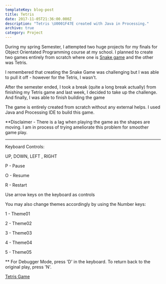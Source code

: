 ```yaml
---
templateKey: blog-post
title: Tetris
date: 2017-11-05T21:36:00.000Z
description: "Tetris \U0001F47E created with Java in Processing."
archive: true
category: Project
---
```

During my spring Semester, I attempted two huge projects for my finals for Object Orientated Programming course at my school. I planned to create two games entirely from scratch where one is [Snake game](https://withoutwax.me/blog/2017/7/11/snake-game) and the other was Tetris. 

I remembered that creating the Snake Game was challenging but I was able to pull it off - however for the Tetris, I wasn't. 

After the semester ended, I took a break (quite a long break actually) from finishing my Tetris game and last week, I decided to take up the challenge. And finally, I was able to finish building the game 

The game is entirely created from scratch without any external helps. I used Java and Processing IDE to build this game.

\*\*Disclaimer - There is a lag when playing the game as the shapes are moving. I am in process of trying ameliorate this problem for smoother game play. 

- - -

Keyboard Controls:

UP, DOWN, LEFT , RIGHT

P - Pause

O - Resume

R - Restart

Use arrow keys on the keyboard as controls

You may also change themes accordingly by using the Number keys:

1 - Theme01

2 - Theme02

3 - Theme03

4 - Theme04

5 - Theme05

\*\* For Debugger Mode, press 'D' in the keyboard. To return back to the original play, press 'N'.



[Tetris Game](https://www.openprocessing.org/sketch/470702)

